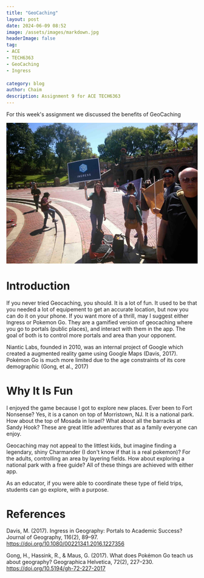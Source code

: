 ```yaml
---
title: "GeoCaching"
layout: post
date: 2024-06-09 08:52
image: /assets/images/markdown.jpg
headerImage: false
tag:
- ACE
- TECH6363
- GeoCaching
- Ingress

category: blog
author: Chaim
description: Assignment 9 for ACE TECH6363
---
```


For this week's assignment we discussed the benefits of GeoCaching

![Ingress](/assets/images/Ingress.jpg)


# Introduction

If you never tried Geocaching, you should. It is a lot of fun. It used to be that you needed a lot of equipement to get an accurate location, but now you can do it on your phone. If you want more of a thrill, may I suggest either Ingress or Pokemon Go. They are a gamified version of geocaching where you go to portals (public places), and interact with them in the app. The goal of both is to control more portals and area than your opponent. 

Niantic Labs, founded in 2010, was an internal project of Google which created a augmented reality game using Google Maps (Davis, 2017). Pokémon Go is much more limited due to the age constraints of its core demographic (Gong, et al., 2017)

# Why It Is Fun

I enjoyed the game because I got to explore new places. Ever been to Fort Nonsense? Yes, it is a canon on top of Morristown, NJ. It is a national park. How about the top of Mosada in Israel? What about all the barracks at Sandy Hook? These are great little adventures that as a family everyone can enjoy. 

Geocaching may not appeal to the littlest kids, but imagine finding a legendary, shiny Charmander (I don't know if that is a real pokemon)? For the adults, controlling an area by layering fields. How about exploring a national park with a free guide? All of these things are achieved with either app. 

As an educator, if you were able to coordinate these type of field trips, students can go explore, with a purpose. 


# References

Davis, M. (2017). Ingress in Geography: Portals to Academic Success? Journal of Geography, 116(2), 89–97. https://doi.org/10.1080/00221341.2016.1227356

Gong, H., Hassink, R., & Maus, G. (2017). What does Pokémon Go teach us about geography? Geographica Helvetica, 72(2), 227–230. https://doi.org/10.5194/gh-72-227-2017




